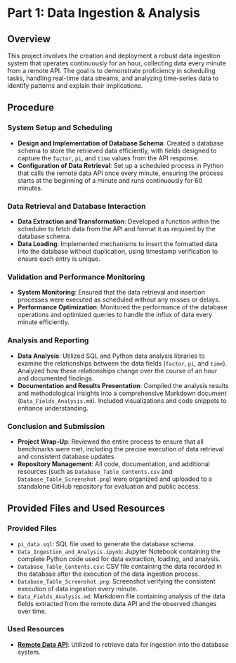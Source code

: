 # Part 1: Data Ingestion & Analysis

## Overview
This project involves the creation and deployment a robust data ingestion system that operates continuously for an hour, collecting data every minute from a remote API. The goal is to demonstrate proficiency in scheduling tasks, handling real-time data streams, and analyzing time-series data to identify patterns and explain their implications.

## Procedure

### System Setup and Scheduling
- **Design and Implementation of Database Schema**: Created a database schema to store the retrieved data efficiently, with fields designed to capture the `factor`, `pi`, and `time` values from the API response.
- **Configuration of Data Retrieval**: Set up a scheduled process in Python that calls the remote data API once every minute, ensuring the process starts at the beginning of a minute and runs continuously for 60 minutes.

### Data Retrieval and Database Interaction
- **Data Extraction and Transformation**: Developed a function within the scheduler to fetch data from the API and format it as required by the database schema.
- **Data Loading**: Implemented mechanisms to insert the formatted data into the database without duplication, using timestamp verification to ensure each entry is unique.

### Validation and Performance Monitoring
- **System Monitoring**: Ensured that the data retrieval and insertion processes were executed as scheduled without any misses or delays.
- **Performance Optimization**: Monitored the performance of the database operations and optimized queries to handle the influx of data every minute efficiently.

### Analysis and Reporting
- **Data Analysis**: Utilized SQL and Python data analysis libraries to examine the relationships between the data fields (`factor`, `pi`, and `time`). Analyzed how these relationships change over the course of an hour and documented findings.
- **Documentation and Results Presentation**: Compiled the analysis results and methodological insights into a comprehensive Markdown document (`Data_Fields_Analysis.md`). Included visualizations and code snippets to enhance understanding.

### Conclusion and Submission
- **Project Wrap-Up**: Reviewed the entire process to ensure that all benchmarks were met, including the precise execution of data retrieval and consistent database updates.
- **Repository Management**: All code, documentation, and additional resources (such as `Database_Table_Contents.csv` and `Database_Table_Screenshot.png`) were organized and uploaded to a standalone GitHub repository for evaluation and public access.

## Provided Files and Used Resources

### Provided Files
- `pi_data.sql`: SQL file used to generate the database schema.
- `Data_Ingestion_and_Analysis.ipynb`: Jupyter Notebook containing the complete Python code used for data extraction, loading, and analysis.
- `Database_Table_Contents.csv`: CSV file containing the data recorded in the database after the execution of the data ingestion process.
- `Database_Table_Screenshot.png`: Screenshot verifying the consistent execution of data ingestion every minute.
- `Data_Fields_Analysis.md`: Markdown file containing analysis of the data fields extracted from the remote data API and the observed changes over time.

### Used Resources
- **[Remote Data API](https://4feaquhyai.execute-api.us-east-1.amazonaws.com/api/pi)**: Utilized to retrieve data for ingestion into the database system.
